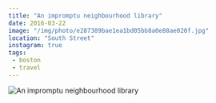 ```yaml
---
title: "An impromptu neighbourhood library"
date: 2016-03-22
image: "/img/photo/e287389bae1ea1bd05bb8a0e88ae020f.jpg"
location: "South Street"
instagram: true
tags:
 - boston
 - travel
---
```


![An impromptu neighbourhood library](/img/photo/e287389bae1ea1bd05bb8a0e88ae020f.jpg)
